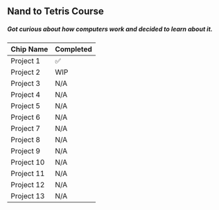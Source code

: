 ## Nand to Tetris Course

##### Got curious about how computers work and decided to learn about it.

| Chip Name | Completed |
|-----------|-----------|
| Project 1 | ✅        |
| Project 2 | WIP       |
| Project 3 | N/A       |
| Project 4 | N/A        |
| Project 5 | N/A        |
| Project 6 | N/A        |
| Project 7 | N/A        |
| Project 8 | N/A        |
| Project 9 | N/A        |
| Project 10 | N/A       |
| Project 11 | N/A       |
| Project 12 | N/A       |
| Project 13 | N/A       |
